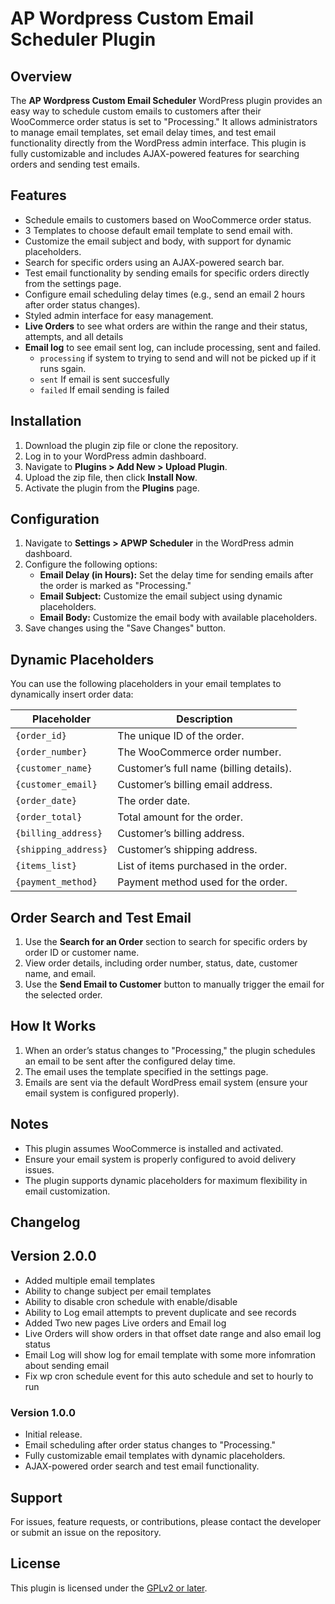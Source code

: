 # AP Wordpress Custom Email Scheduler Plugin

## Overview

The **AP Wordpress Custom Email Scheduler** WordPress plugin provides an easy way to schedule custom emails to customers after their WooCommerce order status is set to "Processing." It allows administrators to manage email templates, set email delay times, and test email functionality directly from the WordPress admin interface. This plugin is fully customizable and includes AJAX-powered features for searching orders and sending test emails.

## Features

- Schedule emails to customers based on WooCommerce order status.
- 3 Templates to choose default email template to send email with.
- Customize the email subject and body, with support for dynamic placeholders.
- Search for specific orders using an AJAX-powered search bar.
- Test email functionality by sending emails for specific orders directly from the settings page.
- Configure email scheduling delay times (e.g., send an email 2 hours after order status changes).
- Styled admin interface for easy management.
- **Live Orders** to see what orders are within the range and their status, attempts, and all details
- **Email log** to see email sent log, can include processing, sent and failed.
   - `processing` if system to trying to send and will not be picked up if it runs sgain.
   - `sent` If email is sent succesfully
   - `failed`  If email sending is failed


## Installation

1. Download the plugin zip file or clone the repository.
2. Log in to your WordPress admin dashboard.
3. Navigate to **Plugins > Add New > Upload Plugin**.
4. Upload the zip file, then click **Install Now**.
5. Activate the plugin from the **Plugins** page.

## Configuration

1. Navigate to **Settings > APWP Scheduler** in the WordPress admin dashboard.
2. Configure the following options:
   - **Email Delay (in Hours):** Set the delay time for sending emails after the order is marked as "Processing."
   - **Email Subject:** Customize the email subject using dynamic placeholders.
   - **Email Body:** Customize the email body with available placeholders.
3. Save changes using the "Save Changes" button.

## Dynamic Placeholders

You can use the following placeholders in your email templates to dynamically insert order data:

| Placeholder          | Description                             |
| -------------------- | --------------------------------------- |
| `{order_id}`         | The unique ID of the order.             |
| `{order_number}`     | The WooCommerce order number.           |
| `{customer_name}`    | Customer’s full name (billing details). |
| `{customer_email}`   | Customer’s billing email address.       |
| `{order_date}`       | The order date.                         |
| `{order_total}`      | Total amount for the order.             |
| `{billing_address}`  | Customer’s billing address.             |
| `{shipping_address}` | Customer’s shipping address.            |
| `{items_list}`       | List of items purchased in the order.   |
| `{payment_method}`   | Payment method used for the order.      |

## Order Search and Test Email

1. Use the **Search for an Order** section to search for specific orders by order ID or customer name.
2. View order details, including order number, status, date, customer name, and email.
3. Use the **Send Email to Customer** button to manually trigger the email for the selected order.

## How It Works

1. When an order’s status changes to "Processing," the plugin schedules an email to be sent after the configured delay time.
2. The email uses the template specified in the settings page.
3. Emails are sent via the default WordPress email system (ensure your email system is configured properly).

## Notes

- This plugin assumes WooCommerce is installed and activated.
- Ensure your email system is properly configured to avoid delivery issues.
- The plugin supports dynamic placeholders for maximum flexibility in email customization.

## Changelog

## Version 2.0.0
- Added multiple email templates
- Ability to change subject per email templates
- Ability to disable cron schedule with enable/disable
- Ability to Log email attempts to prevent duplicate and see records
- Added Two new pages Live orders and Email log
- Live Orders will show orders in that offset date range and also email log status
- Email Log will show log for email template with some more infomration about sending email
- Fix wp cron schedule event for this auto schedule and set to hourly to run

### Version 1.0.0

- Initial release.
- Email scheduling after order status changes to "Processing."
- Fully customizable email templates with dynamic placeholders.
- AJAX-powered order search and test email functionality.

## Support

For issues, feature requests, or contributions, please contact the developer or submit an issue on the repository.

## License

This plugin is licensed under the [GPLv2 or later](https://www.gnu.org/licenses/gpl-2.0.html).

